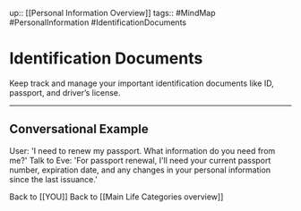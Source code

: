 up:: [[Personal Information Overview]]
tags:: #MindMap #PersonalInformation #IdentificationDocuments

# Identification Documents

Keep track and manage your important identification documents like ID, passport, and driver’s license.

---
## Conversational Example
User: 'I need to renew my passport. What information do you need from me?'
Talk to Eve: 'For passport renewal, I'll need your current passport number, expiration date, and any changes in your personal information since the last issuance.'

Back to [[YOU]]
Back to [[Main Life Categories overview]]